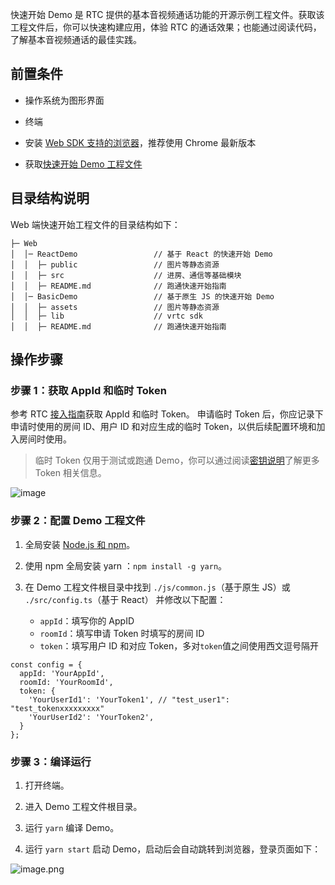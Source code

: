 快速开始 Demo 是 RTC 提供的基本音视频通话功能的开源示例工程文件。获取该工程文件后，你可以快速构建应用，体验 RTC 的通话效果；也能通过阅读代码，了解基本音视频通话的最佳实践。

## 前置条件

+ 操作系统为图形界面

+ 终端

+ 安装 [Web SDK 支持的浏览器](111854)，推荐使用 Chrome 最新版本

+ 获取[快速开始 Demo 工程文件](75707.md#%E4%B8%8B%E8%BD%BD%E5%BF%AB%E9%80%9F%E5%BC%80%E5%A7%8B-demo)


## 目录结构说明

Web 端快速开始工程文件的目录结构如下：

```
├─ Web
│  │─ ReactDemo                 // 基于 React 的快速开始 Demo
│  │  ├─ public                 // 图片等静态资源
│  │  ├─ src                    // 进房、通信等基础模块
│  │  ├─ README.md              // 跑通快速开始指南
│  │─ BasicDemo                 // 基于原生 JS 的快速开始 Demo
│  │  ├─ assets                 // 图片等静态资源
│  │  ├─ lib                    // vrtc sdk
│  │  ├─ README.md              // 跑通快速开始指南
```
## 操作步骤
### 步骤 1：获取 AppId 和临时 Token

参考 RTC [接入指南](69865)获取 AppId 和临时 Token。
申请临时 Token 后，你应记录下申请时使用的房间 ID、用户 ID 和对应生成的临时 Token，以供后续配置环境和加入房间时使用。
> 临时 Token 仅用于测试或跑通 Demo，你可以通过阅读[密钥说明](70121)了解更多 Token 相关信息。

![image](https://p-vcloud.byteimg.com/tos-cn-i-em5hxbkur4/a2d4acf23109429c8c2e59da665a68ef~tplv-em5hxbkur4-noop.image?width=3688&height=1382)


### 步骤 2：配置 Demo 工程文件

1.  全局安装 [Node.js 和 npm](https://docs.npmjs.com/downloading-and-installing-node-js-and-npm)。

2.  使用 npm 全局安装 yarn ：`npm install -g yarn`。

3.  在 Demo 工程文件根目录中找到 `./js/common.js`（基于原生 JS）或 `./src/config.ts`（基于 React） 并修改以下配置：

	+ `appId`：填写你的 AppID
	+ `roomId`：填写申请 Token 时填写的房间 ID
	+ `token`：填写用户 ID 和对应 Token，多对`token`值之间使用西文逗号隔开

```
const config = {
  appId: 'YourAppId',
  roomId: 'YourRoomId',
  token: {
    'YourUserId1': 'YourToken1', // "test_user1": "test_tokenxxxxxxxxx"
    'YourUserId2': 'YourToken2',
  }
};
```


### 步骤 3：编译运行

1.  打开终端。

2.  进入 Demo 工程文件根目录。
    
3.  运行 `yarn` 编译 Demo。

4.  运行 `yarn start` 启动 Demo，启动后会自动跳转到浏览器，登录页面如下：

![image.png](https://p-vcloud.byteimg.com/tos-cn-i-em5hxbkur4/35698af5f31d435bb31b1e7ea01332b7~tplv-em5hxbkur4-noop.image?width=3358&height=1634)